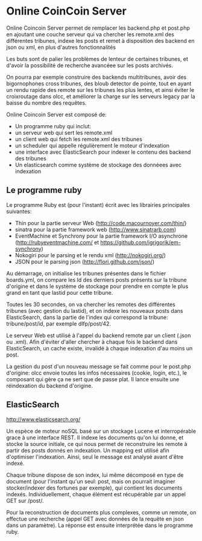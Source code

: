 # Online CoinCoin Server #

Online Coincoin Server permet de remplacer les backend.php et post.php en ajoutant une couche serveur qui va chercher les remote.xml des différentes tribunes, indexe les posts et remet à disposition des backend en json ou xml, en plus d'autres fonctionnalités

Les buts sont de palier les problèmes de lenteur de certaines tribunes, et d'avoir la possibilité de recherche avancéee sur les posts archivés.

On pourra par exemple construire des backends multitribunes, avoir des bigornophones cross tribunes, des bloub detector de pointe, tout en ayant un rendu rapide des remote sur les tribunes les plus lentes, et ainsi éviter le croixroutage dans olcc, et améliorer la charge sur les serveurs legacy par la baisse du nombre des requêtes.
 
Online Coincoin Server est composé de:
 
*  Un programme ruby qui inclut:
 * un serveur web qui sert les remote.xml
 * un client web qui fetch les remote.xml des tribunes
 * un scheduler qui appelle régulièrement le moteur d'indexation
 * une interface avec ElasticSearch pour indexer le contenu des backend des tribunes
* Un elasticsearch comme système de stockage des donnéees avec indexation
 
## Le programme ruby ##

Le programme Ruby est (pour l'instant) écrit avec les librairies principales suivantes:

* Thin pour la partie serveur Web (http://code.macournoyer.com/thin/)
* sinatra pour la partie framework web (http://www.sinatrarb.com)
* EventMachine et Synchrony pour la partie framework I/O asynchrone (http://rubyeventmachine.com/ et https://github.com/igrigorik/em-synchrony)
* Nokogiri pour le parsing et le rendu xml (http://nokogiri.org/)
* JSON pour le parsing json (http://flori.github.com/json/) 

Au démarrage, on initialise les tribunes présentes dans le fichier boards.yml, on compare les Id des derniers posts présents sur la tribune d'origine et dans le système de stockage pour prendre en compte le plus grand en tant que lastid pour cette tribune.

Toutes les 30 secondes, on va chercher les remotes des différentes tribunes (avec gestion du lastid), et on indexe les nouveaux posts dans ElasticSearch, dans la partie de l'index qui correspond la tribune: tribune/post/id, par exemple dlfp/post/42.

Le serveur Web est utilisé à l'appel du backend remote par un client (.json ou .xml). Afin d'éviter d'aller chercher à chaque fois le backend dans ElasticSearch, un cache existe, invalidé à chaque indexation d'au moins un post.

La gestion du post d'un nouveau message se fait comme pour le post.php d'origine: olcc envoie toutes les infos nécessaires (cookie, login, etc.), le composant qui gère ça ne sert que de passe plat. Il lance ensuite une réindexation du backend d'origine.

## ElasticSearch ##

http://www.elasticsearch.org/

Un espèce de moteur noSQL basé sur un stockage Lucene et interropérable grace à une interface REST. Il indexe les documents qu'on lui donne, et stocke la source initiale, ce qui nous permet de reconstruire les remote à partir des posts donnés en indexation. Un mapping est utilisé afin d'optimiser l'indexation. Ainsi, seul le message est analysé avant d'être indexé.

Chaque tribune dispose de son index, lui même décomposé en type de document (pour l'instant qu'un seul: post, mais on pourrait imaginer stocker/indexer des fortunes par exemple), qui contient les documents indexés. Individuellement, chaque élément est récupérable par un appel GET sur <tribune>/post/<id>.

Pour la reconstruction de documents plus complexes, comme un remote, on effectue une recherche (appel GET avec données de la requête en json dans un paramètre). La réponse est ensuite interprétée dans le programme ruby.
